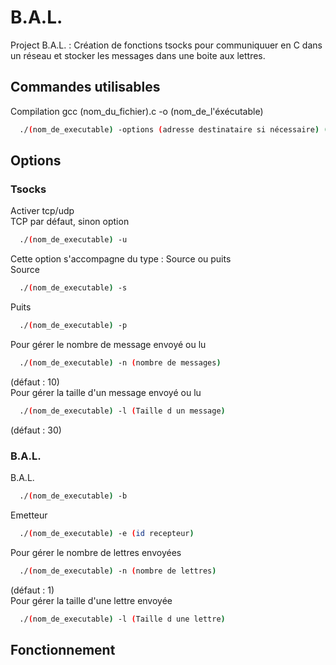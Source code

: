 # B.A.L.
Project B.A.L. : Création de fonctions tsocks pour communiquuer en C dans un réseau et stocker les messages dans une boite aux lettres.
## Commandes utilisables
Compilation gcc (nom_du_fichier).c -o (nom_de_l'éxécutable)  
```bash
  ./(nom_de_executable) -options (adresse destinataire si nécessaire) (numéro de port)
```
## Options
### Tsocks
Activer tcp/udp  
TCP par défaut, sinon option  
```bash
  ./(nom_de_executable) -u
```  
Cette option s'accompagne du type : Source ou puits  
Source
```bash
  ./(nom_de_executable) -s
```
Puits
```bash
  ./(nom_de_executable) -p
```
Pour gérer le nombre de message envoyé ou lu  
```bash
  ./(nom_de_executable) -n (nombre de messages)
```
(défaut : 10)    
Pour gérer la taille d'un message envoyé ou lu  
```bash
  ./(nom_de_executable) -l (Taille d un message)
```
(défaut : 30)  
### B.A.L.
B.A.L.
```bash
  ./(nom_de_executable) -b
```
Emetteur
```bash
  ./(nom_de_executable) -e (id recepteur)
```
Pour gérer le nombre de lettres envoyées  
```bash
  ./(nom_de_executable) -n (nombre de lettres)
```
(défaut : 1)    
Pour gérer la taille d'une lettre envoyée 
```bash
  ./(nom_de_executable) -l (Taille d une lettre)
```
## Fonctionnement
